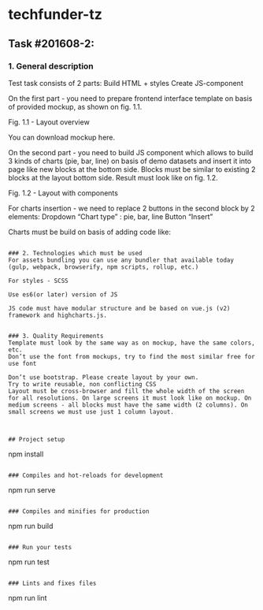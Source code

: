 # techfunder-tz

## Task #201608-2: 

### 1. General description

Test task consists of 2 parts:
Build HTML + styles
Create JS-component

On the first part - you need to prepare frontend interface template on basis of provided mockup, as shown on fig. 1.1. 

Fig. 1.1 - Layout overview

You can download mockup here.

On the second part - you need to build JS component which allows to build 3 kinds of charts (pie, bar, line) on basis of demo datasets and insert it into page like new blocks at the bottom side. Blocks must be similar to existing 2 blocks at the layout bottom side. Result must look like on fig. 1.2.


Fig. 1.2 - Layout with components

For charts insertion - we need to replace 2 buttons in the second block by 2 elements:
Dropdown “Chart type” : pie, bar, line
Button “Insert”


Charts must be build on basis of adding code like: 
<chart type=”line” data-set=””></chart>
```

### 2. Technologies which must be used
For assets bundling you can use any bundler that available today (gulp, webpack, browserify, npm scripts, rollup, etc.)

For styles - SCSS

Use es6(or later) version of JS

JS code must have modular structure and be based on vue.js (v2) framework and highcharts.js.


### 3. Quality Requirements
Template must look by the same way as on mockup, have the same colors, etc.
Don’t use the font from mockups, try to find the most similar free for use font

Don’t use bootstrap. Please create layout by your own.
Try to write reusable, non conflicting CSS
Layout must be cross-browser and fill the whole width of the screen for all resolutions. On large screens it must look like on mockup. On medium screens - all blocks must have the same width (2 columns). On small screens we must use just 1 column layout.



## Project setup
```
npm install
```

### Compiles and hot-reloads for development
```
npm run serve
```

### Compiles and minifies for production
```
npm run build
```

### Run your tests
```
npm run test
```

### Lints and fixes files
```
npm run lint
```
